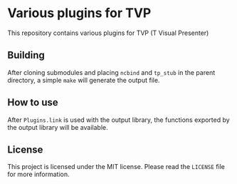 # Various plugins for TVP

This repository contains various plugins for TVP (T Visual Presenter)

## Building

After cloning submodules and placing `ncbind` and `tp_stub` in the parent directory, a simple `make` will generate the output file.

## How to use

After `Plugins.link` is used with the output library, the functions exported by the output library will be available.

## License

This project is licensed under the MIT license. Please read the `LICENSE` file for more information.
